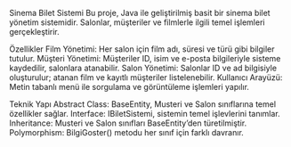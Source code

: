 Sinema Bilet Sistemi
Bu proje, Java ile geliştirilmiş basit bir sinema bilet yönetim sistemidir. Salonlar, müşteriler ve filmlerle ilgili temel işlemleri gerçekleştirir.

Özellikler
Film Yönetimi: Her salon için film adı, süresi ve türü gibi bilgiler tutulur.
Müşteri Yönetimi: Müşteriler ID, isim ve e-posta bilgileriyle sisteme kaydedilir, salonlara atanabilir.
Salon Yönetimi: Salonlar ID ve ad bilgisiyle oluşturulur; atanan film ve kayıtlı müşteriler listelenebilir.
Kullanıcı Arayüzü: Metin tabanlı menü ile sorgulama ve görüntüleme işlemleri yapılır.

Teknik Yapı
Abstract Class: BaseEntity, Musteri ve Salon sınıflarına temel özellikler sağlar.
Interface: IBiletSistemi, sistemin temel işlevlerini tanımlar.
Inheritance: Musteri ve Salon sınıfları BaseEntity’den türetilmiştir.
Polymorphism: BilgiGoster() metodu her sınıf için farklı davranır.






